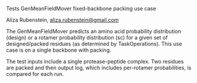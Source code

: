 Tests GenMeanFieldMover fixed-backbone packing use case 

Aliza Rubenstein, aliza.rubenstein@gmail.com

The GenMeanFieldMover predicts an amino acid probability distribution (design) or a rotamer probability distribution (sc) for a given set of designed/packed residues (as determined by TaskOperations).  This use case is on a single backbone with packing.

The test inputs include a single protease-peptide complex.  Two residues are packed and then output log, which includes per-rotamer probabilities, is compared for each run. 
